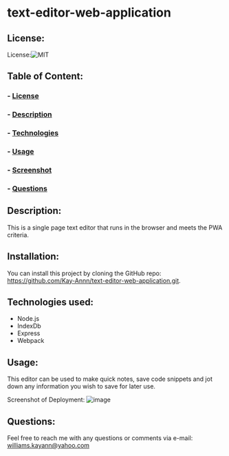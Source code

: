 # text-editor-web-application

  ## License: 
  License:![MIT](https://img.shields.io/badge/License-MIT-yellow.svg)

  ## Table of Content:
  ### - [License](#License)
  ### - [Description](#Description)
  ### - [Technologies](#Technologies)
  ### - [Usage](#Usage)
  ### - [Screenshot](#Screenshot)
  ### - [Questions](#Questions)

## Description:
This is a single page text editor that runs in the browser and meets the PWA criteria. 

## Installation:
You can install this project by cloning the GitHub repo:   https://github.com/Kay-Annn/text-editor-web-application.git. 

## Technologies used:
- Node.js
- IndexDb
- Express
- Webpack

## Usage:
This editor can be used to make quick notes, save code snippets and jot down any information you wish to save for later use. 

Screenshot of Deployment: 
![image](https://user-images.githubusercontent.com/56706010/216801588-cfcca17c-0eaf-4b39-835e-0707387a3140.png)

## Questions:
Feel free to reach me with any questions or comments via e-mail: williams.kayann@yahoo.com

